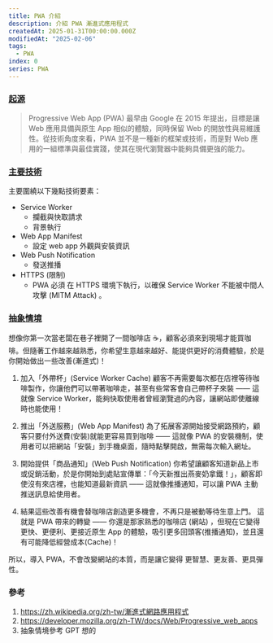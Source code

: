 ```yaml
---
title: PWA 介紹
description: 介紹 PWA 漸進式應用程式
createdAt: 2025-01-31T00:00:00.000Z
modifiedAt: "2025-02-06"
tags:
  - PWA
index: 0
series: PWA
---
```


### [起源](#come-from)

> Progressive Web App (PWA) 最早由 Google 在 2015 年提出，目標是讓 Web 應用具備與原生 App 相似的體驗，同時保留 Web 的開放性與易維護性。從技術角度來看，PWA 並不是一種新的框架或技術，而是對 Web 應用的一組標準與最佳實踐，使其在現代瀏覽器中能夠具備更強的能力。

### [主要技術](#core-tech)

主要圍繞以下幾點技術要素：

- Service Worker
  - 攔截與快取請求
  - 背景執行
- Web App Manifest
  - 設定 web app 外觀與安裝資訊
- Web Push Notification
  - 發送推播
- HTTPS (限制)
  - PWA 必須 在 HTTPS 環境下執行，以確保 Service Worker 不能被中間人攻擊 (MITM Attack) 。

### [抽象情境](#story)

想像你第一次當老闆在巷子裡開了一間咖啡店 ☕，顧客必須來到現場才能買咖啡。但隨著工作越來越熟悉，你希望生意越來越好、能提供更好的消費體驗，於是你開始做出一些改善(漸進式)！

1. 加入「外帶杯」(Service Worker Cache)
   顧客不再需要每次都在店裡等待咖啡製作，你讓他們可以帶著咖啡走，甚至有些常客會自己帶杯子來裝 —— 這就像 Service Worker，能夠快取使用者曾經瀏覽過的內容，讓網站即使離線時也能使用！

1. 推出「外送服務」(Web App Manifest)
   為了拓展客源開始接受網路預約，顧客只要付外送費(安裝)就能更容易買到咖啡 —— 這就像 PWA 的安裝機制，使用者可以把網站「安裝」到手機桌面，隨時點擊開啟，無需每次輸入網址。

1. 開始提供「商品通知」(Web Push Notification)
   你希望讓顧客知道新品上市或促銷活動，於是你開始到處貼宣傳單：「今天新推出燕麥奶拿鐵！」，顧客即使沒有來店裡，也能知道最新資訊 —— 這就像推播通知，可以讓 PWA 主動推送訊息給使用者。

1. 結果這些改善有機會替咖啡店創造更多機會，不再只是被動等待生意上門。
   這就是 PWA 帶來的轉變 —— 你還是那家熟悉的咖啡店 (網站) ，但現在它變得更快、更便利、更接近原生 App 的體驗，吸引更多回頭客(推播通知)，並且還有可能降低經營成本(Cache)！

所以，導入 PWA，不會改變網站的本質，而是讓它變得 更智慧、更友善、更具彈性。

### 參考

1. https://zh.wikipedia.org/zh-tw/漸進式網路應用程式
1. https://developer.mozilla.org/zh-TW/docs/Web/Progressive_web_apps
1. 抽象情境參考 GPT 想的
